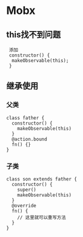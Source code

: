 # Mobx

## this找不到问题

```tsx
 添加
 constructor() {
  makeObservable(this);
 }
```

## 继承使用

### 父类

```tsx
class father {
  constructor() {
    makeObservable(this)
  }
  @action.bound
  fn() {}
}
```

### 子类

```tsx
class son extends father {
  constructor() {
    super()
    makeObservable(this)
  }
  @override
  fn() {
    // 这里就可以重写方法
  }
}
```
